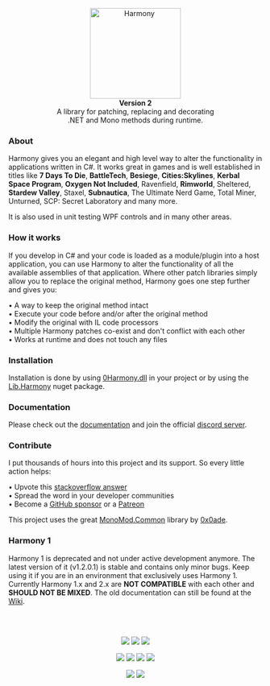<p align="center">
	<img src="https://raw.githubusercontent.com/pardeike/Harmony/master/HarmonyLogo.png" alt="Harmony" width="180" /><br>
	<b>Version 2</b><br>
	A library for patching, replacing and decorating<br>
	.NET and Mono methods during runtime.
</p>

### About

Harmony gives you an elegant and high level way to alter the functionality in applications written in C#. It works great in games and is well established in titles like **7 Days To Die**, **BattleTech**, **Besiege**, **Cities:Skylines**, **Kerbal Space Program**, **Oxygen Not Included**, Ravenfield, **Rimworld**, Sheltered, **Stardew Valley**, Staxel, **Subnautica**, The Ultimate Nerd Game, Total Miner, Unturned, SCP: Secret Laboratory and many more.

It is also used in unit testing WPF controls and in many other areas.

### How it works

If you develop in C# and your code is loaded as a module/plugin into a host application, you can use Harmony to alter the functionality of all the available assemblies of that application. Where other patch libraries simply allow you to replace the original method, Harmony goes one step further and gives you:

• A way to keep the original method intact  
• Execute your code before and/or after the original method  
• Modify the original with IL code processors  
• Multiple Harmony patches co-exist and don't conflict with each other  
• Works at runtime and does not touch any files

### Installation

Installation is done by using [0Harmony.dll](https://github.com/pardeike/Harmony/releases) in your project or by using the [Lib.Harmony](https://www.nuget.org/packages/Lib.Harmony) nuget package.

### Documentation

Please check out the [documentation](https://harmony.pardeike.net) and join the official [discord server](https://discord.gg/xXgghXR).

### Contribute

I put thousands of hours into this project and its support. So every little action helps:

• Upvote this [stackoverflow answer](https://stackoverflow.com/questions/7299097/dynamically-replace-the-contents-of-a-c-sharp-method/42043003#42043003)  
• Spread the word in your developer communities  
• Become a [GitHub sponsor](https://github.com/sponsors/pardeike) or a [Patreon](https://www.patreon.com/pardeike)

This project uses the great [MonoMod.Common](https://github.com/MonoMod/MonoMod.Common) library by [0x0ade](https://github.com/0x0ade).

### Harmony 1

Harmony 1 is deprecated and not under active development anymore. The latest version of it (v1.2.0.1) is stable and contains only minor bugs. Keep using it if you are in an environment that exclusively uses Harmony 1. Currently Harmony 1.x and 2.x are **NOT COMPATIBLE** with each other and **SHOULD NOT BE MIXED**. The old documentation can still be found at the [Wiki](https://github.com/pardeike/Harmony/wiki).

<br>&nbsp;

<p align="center">
	<a href="../../releases/latest"><img src="https://img.shields.io/github/release/pardeike/harmony.svg?style=flat" /></a>
	<a href="https://www.nuget.org/packages/lib.harmony"><img src="https://img.shields.io/nuget/v/lib.harmony.svg?style=flat" /></a>
	<a href="https://harmony.pardeike.net"><img src="https://img.shields.io/badge/documentation-%F0%9F%94%8D-blue?style=flat" /></a>
</p>
<p align="center">
	<a href="https://github.com/pardeike/Harmony/actions/workflows/test.yml"><img src="https://github.com/pardeike/Harmony/actions/workflows/test.yml/badge.svg" /></a>
	<a href="https://dev.azure.com/pardeike/Harmony/_build"><img src="https://pardeike.visualstudio.com/Harmony/_apis/build/status/Build%20and%20test" /></a>
	<a href="https://discord.gg/xXgghXR"><img src="https://img.shields.io/discord/131466550938042369.svg?style=flat&logo=discord&label=discord" /></a>
	<a href="../../blob/master/LICENSE"><img src="https://img.shields.io/github/license/pardeike/harmony.svg?style=flat" /></a>
</p>
<p align="center">
	<a href="mailto:andreas@pardeike.net"><img src="https://img.shields.io/badge/email-andreas@pardeike.net-blue.svg?style=flat" /></a>
	<a href="https://twitter.com/pardeike"><img src="https://img.shields.io/badge/twitter-@pardeike-blue.svg?style=flat&logo=twitter" /></a>
</p>
